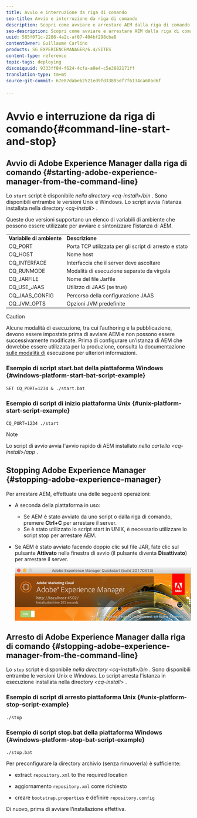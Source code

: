 ```yaml
---
title: Avvio e interruzione da riga di comando
seo-title: Avvio e interruzione da riga di comando
description: Scopri come avviare e arrestare AEM dalla riga di comando.
seo-description: Scopri come avviare e arrestare AEM dalla riga di comando.
uuid: 585f071c-2286-4a2c-af07-404bf298cba8
contentOwner: Guillaume Carlino
products: SG_EXPERIENCEMANAGER/6.4/SITES
content-type: reference
topic-tags: deploying
discoiquuid: 9333ff84-f624-4cfa-a9e4-c5e3882171ff
translation-type: tm+mt
source-git-commit: 67e87dabeb2521ed9fd33895df7f6134ca60ad6f

---
```



# Avvio e interruzione da riga di comando{#command-line-start-and-stop}

## Avvio di Adobe Experience Manager dalla riga di comando {#starting-adobe-experience-manager-from-the-command-line}

Lo `start` script è disponibile *nella directory &lt;cq-install>/bin* . Sono disponibili entrambe le versioni Unix e Windows. Lo script avvia l&#39;istanza installata nella directory *&lt;cq-install>* .

Queste due versioni supportano un elenco di variabili di ambiente che possono essere utilizzate per avviare e sintonizzare l’istanza di AEM.

<table> 
 <tbody> 
  <tr> 
   <td><strong>Variabile di ambiente </strong></td> 
   <td><strong>Descrizione </strong></td> 
  </tr> 
  <tr> 
   <td>CQ_PORT</td> 
   <td>Porta TCP utilizzata per gli script di arresto e stato<br /> </td> 
  </tr> 
  <tr> 
   <td>CQ_HOST</td> 
   <td>Nome host<br /> </td> 
  </tr> 
  <tr> 
   <td>CQ_INTERFACE</td> 
   <td>Interfaccia che il server deve ascoltare<br /> </td> 
  </tr> 
  <tr> 
   <td>CQ_RUNMODE</td> 
   <td>Modalità di esecuzione separate da virgola<br /> </td> 
  </tr> 
  <tr> 
   <td>CQ_JARFILE</td> 
   <td>Nome del file Jarfile<br /> </td> 
  </tr> 
  <tr> 
   <td>CQ_USE_JAAS</td> 
   <td>Utilizzo di JAAS (se true)<br /> </td> 
  </tr> 
  <tr> 
   <td>CQ_JAAS_CONFIG</td> 
   <td>Percorso della configurazione JAAS<br /> </td> 
  </tr> 
  <tr> 
   <td>CQ_JVM_OPTS</td> 
   <td>Opzioni JVM predefinite<br /> </td> 
  </tr> 
 </tbody> 
</table>

>[!CAUTION]
>
>Alcune modalità di esecuzione, tra cui l’authoring e la pubblicazione, devono essere impostate prima di avviare AEM e non possono essere successivamente modificate. Prima di configurare un’istanza di AEM che dovrebbe essere utilizzata per la produzione, consulta la documentazione [sulle modalità di](/help/sites-deploying/configure-runmodes.md) esecuzione per ulteriori informazioni.

### Esempio di script start.bat della piattaforma Windows {#windows-platform-start-bat-script-example}

```shell
SET CQ_PORT=1234 & ./start.bat
```

### Esempio di script di inizio piattaforma Unix {#unix-platform-start-script-example}

```shell
CQ_PORT=1234 ./start
```

>[!NOTE]
>
>Lo script di avvio avvia l&#39;avvio rapido di AEM installato *nella cartella &lt;cq-install>/app* .

## Stopping Adobe Experience Manager {#stopping-adobe-experience-manager}

Per arrestare AEM, effettuate una delle seguenti operazioni:

* A seconda della piattaforma in uso:

   * Se AEM è stato avviato da uno script o dalla riga di comando, premere **Ctrl+C** per arrestare il server.
   * Se è stato utilizzato lo script start in UNIX, è necessario utilizzare lo script stop per arrestare AEM.

* Se AEM è stato avviato facendo doppio clic sul file JAR, fate clic sul pulsante **Attivato** nella finestra di avvio (il pulsante diventa **Disattivato**) per arrestare il server.

   ![chlimage_1-63](assets/chlimage_1-63.png)

## Arresto di Adobe Experience Manager dalla riga di comando {#stopping-adobe-experience-manager-from-the-command-line}

Lo `stop` script è disponibile *nella directory &lt;cq-install>/bin* . Sono disponibili entrambe le versioni Unix e Windows. Lo script arresta l&#39;istanza in esecuzione installata nella directory *&lt;cq-install>* .

### Esempio di script di arresto piattaforma Unix {#unix-platform-stop-script-example}

```shell
./stop
```

### Esempio di script stop.bat della piattaforma Windows {#windows-platform-stop-bat-script-example}

```shell
./stop.bat
```

Per preconfigurare la directory archivio (senza rimuoverla) è sufficiente:

* extract `repository.xml` to the required location

* aggiornamento `repository.xml` come richiesto

* creare `bootstrap.properties` e definire `repository.config`

Di nuovo, prima di avviare l&#39;installazione effettiva.
